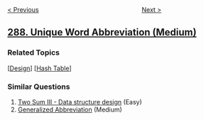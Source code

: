<!--|This file generated by command(leetcode description); DO NOT EDIT.    |-->
<!--+----------------------------------------------------------------------+-->
<!--|@author    openset <openset.wang@gmail.com>                           |-->
<!--|@link      https://github.com/openset                                 |-->
<!--|@home      https://github.com/openset/leetcode                        |-->
<!--+----------------------------------------------------------------------+-->

[< Previous](https://github.com/openset/leetcode/tree/master/problems/find-the-duplicate-number "Find the Duplicate Number")
　　　　　　　　　　　　　　　　
[Next >](https://github.com/openset/leetcode/tree/master/problems/game-of-life "Game of Life")

## [288. Unique Word Abbreviation (Medium)](https://leetcode.com/problems/unique-word-abbreviation "单词的唯一缩写")



### Related Topics
  [[Design](https://github.com/openset/leetcode/tree/master/tag/design/README.md)]
  [[Hash Table](https://github.com/openset/leetcode/tree/master/tag/hash-table/README.md)]

### Similar Questions
  1. [Two Sum III - Data structure design](https://github.com/openset/leetcode/tree/master/problems/two-sum-iii-data-structure-design) (Easy)
  1. [Generalized Abbreviation](https://github.com/openset/leetcode/tree/master/problems/generalized-abbreviation) (Medium)
